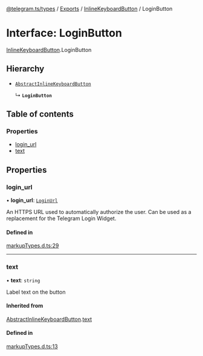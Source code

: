 [@telegram.ts/types](../README.md) / [Exports](../modules.md) / [InlineKeyboardButton](../modules/InlineKeyboardButton.md) / LoginButton

# Interface: LoginButton

[InlineKeyboardButton](../modules/InlineKeyboardButton.md).LoginButton

## Hierarchy

- [`AbstractInlineKeyboardButton`](InlineKeyboardButton.AbstractInlineKeyboardButton.md)

  ↳ **`LoginButton`**

## Table of contents

### Properties

- [login\_url](InlineKeyboardButton.LoginButton.md#login_url)
- [text](InlineKeyboardButton.LoginButton.md#text)

## Properties

### login\_url

• **login\_url**: [`LoginUrl`](LoginUrl.md)

An HTTPS URL used to automatically authorize the user. Can be used as a replacement for the Telegram Login Widget.

#### Defined in

[markupTypes.d.ts:29](https://github.com/telegramsjs/types/blob/d08200f/src/markupTypes.d.ts#L29)

___

### text

• **text**: `string`

Label text on the button

#### Inherited from

[AbstractInlineKeyboardButton](InlineKeyboardButton.AbstractInlineKeyboardButton.md).[text](InlineKeyboardButton.AbstractInlineKeyboardButton.md#text)

#### Defined in

[markupTypes.d.ts:13](https://github.com/telegramsjs/types/blob/d08200f/src/markupTypes.d.ts#L13)
